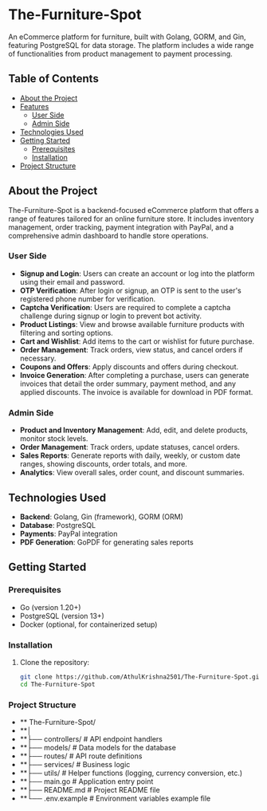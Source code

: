 # The-Furniture-Spot

An eCommerce platform for furniture, built with Golang, GORM, and Gin, featuring PostgreSQL for data storage. The platform includes a wide range of functionalities from product management to payment processing.

## Table of Contents
- [About the Project](#about-the-project)
- [Features](#features)
  - [User Side](#user-side)
  - [Admin Side](#admin-side)
- [Technologies Used](#technologies-used)
- [Getting Started](#getting-started)
  - [Prerequisites](#prerequisites)
  - [Installation](#installation)
- [Project Structure](#project-structure)

## About the Project
The-Furniture-Spot is a backend-focused eCommerce platform that offers a range of features tailored for an online furniture store. It includes inventory management, order tracking, payment integration with PayPal, and a comprehensive admin dashboard to handle store operations.

### User Side
- **Signup and Login**: Users can create an account or log into the platform using their email and password.
- **OTP Verification**: After login or signup, an OTP is sent to the user's registered phone number for verification.
- **Captcha Verification**: Users are required to complete a captcha challenge during signup or login to prevent bot activity.
- **Product Listings**: View and browse available furniture products with filtering and sorting options.
- **Cart and Wishlist**: Add items to the cart or wishlist for future purchase.
- **Order Management**: Track orders, view status, and cancel orders if necessary.
- **Coupons and Offers**: Apply discounts and offers during checkout.
- **Invoice Generation**: After completing a purchase, users can generate invoices that detail the order summary, payment method, and any applied discounts. The invoice is available for download in PDF format.

### Admin Side
- **Product and Inventory Management**: Add, edit, and delete products, monitor stock levels.
- **Order Management**: Track orders, update statuses, cancel orders.
- **Sales Reports**: Generate reports with daily, weekly, or custom date ranges, showing discounts, order totals, and more.
- **Analytics**: View overall sales, order count, and discount summaries.

## Technologies Used
- **Backend**: Golang, Gin (framework), GORM (ORM)
- **Database**: PostgreSQL
- **Payments**: PayPal integration
- **PDF Generation**: GoPDF for generating sales reports

## Getting Started
### Prerequisites
- Go (version 1.20+)
- PostgreSQL (version 13+)
- Docker (optional, for containerized setup)

### Installation
1. Clone the repository:
   ```bash
   git clone https://github.com/AthulKrishna2501/The-Furniture-Spot.git
   cd The-Furniture-Spot


### Project Structure
- ** The-Furniture-Spot/
- **│
- **├── controllers/        # API endpoint handlers
- **├── models/             # Data models for the database
- **├── routes/             # API route definitions
- **├── services/           # Business logic
- **├── utils/              # Helper functions (logging, currency conversion, etc.)
- **├── main.go             # Application entry point
- **├── README.md           # Project README file
- **└── .env.example        # Environment variables example file


